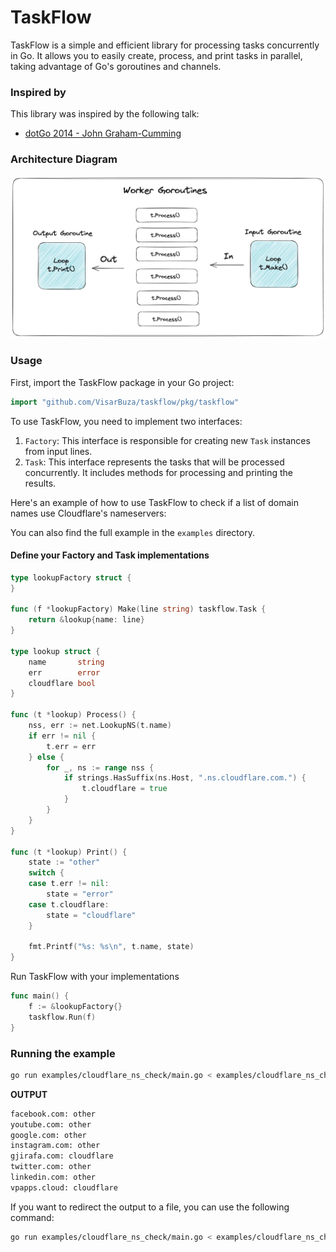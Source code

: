 # TaskFlow

TaskFlow is a simple and efficient library for processing tasks concurrently in Go. It allows you to easily create, process, and print tasks in parallel, taking advantage of Go's goroutines and channels.

### Inspired by

This library was inspired by the following talk:

- [dotGo 2014 - John Graham-Cumming](https://www.youtube.com/watch?v=woCg2zaIVzQ&ab_channel=dotconferences)

### Architecture Diagram

![Architecture of the program](assets/architecture.png)

### Usage

First, import the TaskFlow package in your Go project:

```go
import "github.com/VisarBuza/taskflow/pkg/taskflow"
```

To use TaskFlow, you need to implement two interfaces:

1. `Factory`: This interface is responsible for creating new `Task` instances from input lines.
2. `Task`: This interface represents the tasks that will be processed concurrently. It includes methods for processing and printing the results.

Here's an example of how to use TaskFlow to check if a list of domain names use Cloudflare's nameservers:

You can also find the full example in the `examples` directory.

#### Define your Factory and Task implementations

```go
type lookupFactory struct {
}

func (f *lookupFactory) Make(line string) taskflow.Task {
	return &lookup{name: line}
}

type lookup struct {
	name       string
	err        error
	cloudflare bool
}

func (t *lookup) Process() {
	nss, err := net.LookupNS(t.name)
	if err != nil {
		t.err = err
	} else {
		for _, ns := range nss {
			if strings.HasSuffix(ns.Host, ".ns.cloudflare.com.") {
				t.cloudflare = true
			}
		}
	}
}

func (t *lookup) Print() {
	state := "other"
	switch {
	case t.err != nil:
		state = "error"
	case t.cloudflare:
		state = "cloudflare"
	}

	fmt.Printf("%s: %s\n", t.name, state)
}

```

Run TaskFlow with your implementations

```go
func main() {
	f := &lookupFactory{}
	taskflow.Run(f)
}
```

### Running the example

```bash
go run examples/cloudflare_ns_check/main.go < examples/cloudflare_ns_check/records
```

**OUTPUT**
```txt
facebook.com: other
youtube.com: other
google.com: other
instagram.com: other
gjirafa.com: cloudflare
twitter.com: other
linkedin.com: other
vpapps.cloud: cloudflare
```

If you want to redirect the output to a file, you can use the following command:

```bash
go run examples/cloudflare_ns_check/main.go < examples/cloudflare_ns_check/records > output.txt
```
